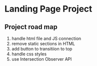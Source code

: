 # Landing Page Project

## Project road map

1. handle html file and JS connection
2. remove static sections in HTML
3. add button to transitiion to top
4. handle css styles
5. use Intersection Observer API
